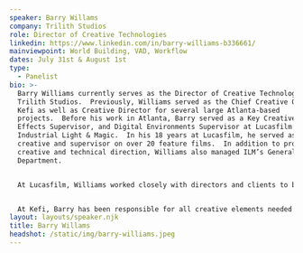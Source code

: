 ```yaml
---
speaker: Barry Willams
company: Trilith Studios
role: Director of Creative Technologies
linkedin: https://www.linkedin.com/in/barry-williams-b336661/
mainviewpoint: World Building, VAD, Workflow
dates: July 31st & August 1st
type:
  - Panelist
bio: >-
  Barry Williams currently serves as the Director of Creative Technologies at
  Trilith Studios.  Previously, Williams served as the Chief Creative Officer at
  Kefi as well as Creative Director for several large Atlanta-based
  projects.  Before his work in Atlanta, Barry served as a Key Creative, Visual
  Effects Supervisor, and Digital Environments Supervisor at Lucasfilm’s
  Industrial Light & Magic.  In his 18 years at Lucasfilm, he served as a key
  creative and supervisor on over 20 feature films.  In addition to providing
  creative and technical direction, Williams also managed ILM’s Generalist
  Department.


  At Lucasfilm, Williams worked closely with directors and clients to bring their ideas to life through the highest quality visual storytelling.  In his role as Key Creative and Supervisor, Williams was hands-on in the design, visualization, and creation of many of the physical and digital worlds needed to bring a story to life.   Along with creative oversight, Williams was also part of the LED stage team; creating the highest quality “loads” for real-time playback on LED stages.  Williams also managed large teams of artists across the world. 


  At Kefi, Barry has been responsible for all creative elements needed to immerse customers into large, physical, and digital experiences.  This involved interacting with architecture, brand strategy, physical set builds, digital content, and technology.  His hands-on work included the design of each large physical space, immersive experiences, and digital content.
layout: layouts/speaker.njk
title: Barry Willams
headshot: /static/img/barry-williams.jpeg
---
```

